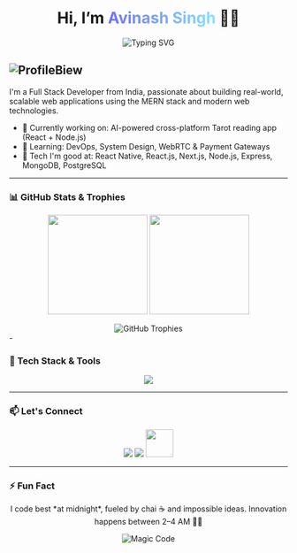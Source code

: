 
<h1 align="center">
  Hi, I’m <span style="background: linear-gradient(90deg, #6E70FF, #8AE2FF); -webkit-background-clip:text; color:transparent;">Avinash Singh</span> 👨‍💻  
</h1>


<p align="center">
  <img src="https://readme-typing-svg.herokuapp.com?font=Fira+Code&duration=3500&pause=1000&width=500&lines=MERN+Stack+%2B+AI+%7C+LangChain+%2B+Gemini;Node.js+%2F+PostgreSQL+%2F+WebSocket;CI%2FCD+%2F+Docker+%2F+DevOps+Curious+Coder" alt="Typing SVG" />
</p>

![ProfileBiew](https://komarev.com/ghpvc/?username=iamavinashsingh&style=flat-square)
---

I'm a Full Stack Developer from India, passionate about building real-world, scalable web applications using the MERN stack and modern web technologies.

- 🔭 Currently working on: AI-powered cross-platform Tarot reading app (React + Node.js)
- 🌱 Learning: DevOps, System Design, WebRTC & Payment Gateways
- 🚀 Tech I'm good at: React Native, React.js, Next.js, Node.js, Express, MongoDB, PostgreSQL
  
---
### 📊 GitHub Stats & Trophies  

<div align="center">
  <img src="https://github-readme-stats.vercel.app/api?username=iamavinashsingh&show_icons=true&count_private=true&theme=dracula&hide_border=false" height="180" />
  <img src="https://github-readme-stats.vercel.app/api/top-langs/?username=iamavinashsingh&layout=compact&langs_count=8&card_width=320&theme=dracula&hide_border=false" height="180" />
</div>

<p align="center">
 
</p>
<div align="center">
  <img src="https://github-profile-trophy.vercel.app/?username=iamavinashsingh&theme=dracula&row=1&column=7&margin-w=10&margin-h=10" alt="GitHub Trophies" />
</div>
-

### 🚀 Tech Stack & Tools
<div align="center">
  <img src="https://skillicons.dev/icons?i=html,css,js,ts,react,nextjs,nodejs,express,postgres,mongodb,docker,git,github,figma,tailwind,redux,postman" />
</div>


---

### 📫 Let's Connect  
<p align="center">
  <a href="mailto:imavinashsingh2@gmail.com"><img src="https://skillicons.dev/icons?i=gmail"/></a>
  <a href="https://www.linkedin.com/in/imavinashsingh"><img src="https://skillicons.dev/icons?i=linkedin"/></a>
  <a href="https://x.com/AvinasTweets"><img src="https://cdn.prod.website-files.com/5d66bdc65e51a0d114d15891/64cebdd90aef8ef8c749e848_X-EverythingApp-Logo-Twitter.jpg" height="50" width="50"/></a>
</p>

---

### ⚡ Fun Fact  
<p align="center">
  I code best *at midnight*, fueled by chai ☕ and impossible ideas. Innovation happens between 2–4 AM 🌙✨  
</p>

<p align="center">
  <img src="https://media.giphy.com/media/Ju7l5y9osyymQ/giphy.gif" alt="Magic Code"/>
</p>
